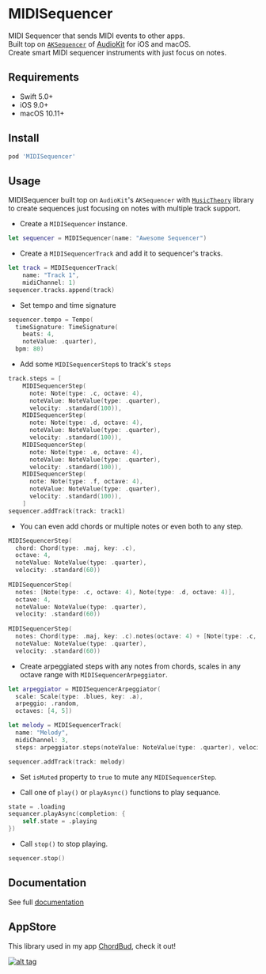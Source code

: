 MIDISequencer
===

MIDI Sequencer that sends MIDI events to other apps.  
Built top on [`AKSequencer`](https://github.com/AudioKit/AudioKit/blob/master/AudioKit/Common/MIDI/Sequencer/AKSequencer.swift) of [AudioKit](https://github.com/AudioKit/AudioKit) for iOS and macOS.  
Create smart MIDI sequencer instruments with just focus on notes.

Requirements
----

- Swift 5.0+
- iOS 9.0+
- macOS 10.11+

Install
----

``` ruby
pod 'MIDISequencer'
```

Usage
----

MIDISequencer built top on `AudioKit`'s `AKSequencer` with [`MusicTheory`](https://github.com/cemolcay/MusicTheory) library to create sequences just focusing on notes with multiple track support.

- Create a `MIDISequencer` instance.  

``` swift
let sequencer = MIDISequencer(name: "Awesome Sequencer")
```
  
- Create a `MIDISequencerTrack` and add it to sequencer's tracks.  

``` swift
let track = MIDISequencerTrack(
	name: "Track 1", 
	midiChannel: 1)
sequencer.tracks.append(track)
```

- Set tempo and time signature

``` swift
sequencer.tempo = Tempo(
  timeSignature: TimeSignature(
    beats: 4,
    noteValue: .quarter),
  bpm: 80)
```

- Add some `MIDISequencerStep`s to track's `steps`

``` swift
track.steps = [
	MIDISequencerStep(
	  note: Note(type: .c, octave: 4),
	  noteValue: NoteValue(type: .quarter),
	  velocity: .standard(100)),
	MIDISequencerStep(
	  note: Note(type: .d, octave: 4),
	  noteValue: NoteValue(type: .quarter),
	  velocity: .standard(100)),
	MIDISequencerStep(
	  note: Note(type: .e, octave: 4),
	  noteValue: NoteValue(type: .quarter),
	  velocity: .standard(100)),
	MIDISequencerStep(
	  note: Note(type: .f, octave: 4),
	  noteValue: NoteValue(type: .quarter),
	  velocity: .standard(100)),
	]
sequencer.addTrack(track: track1)
```

- You can even add chords or multiple notes or even both to any step.

``` swift
MIDISequencerStep(
  chord: Chord(type: .maj, key: .c),
  octave: 4,
  noteValue: NoteValue(type: .quarter),
  velocity: .standard(60))
  
MIDISequencerStep(
  notes: [Note(type: .c, octave: 4), Note(type: .d, octave: 4)],
  octave: 4,
  noteValue: NoteValue(type: .quarter),
  velocity: .standard(60))
  
MIDISequencerStep(
  notes: Chord(type: .maj, key: .c).notes(octave: 4) + [Note(type: .c, octave: 4), Note(type: .d, octave: 4)],
  noteValue: NoteValue(type: .quarter),
  velocity: .standard(60))
```

- Create arpeggiated steps with any notes from chords, scales in any octave range with `MIDISequencerArpeggiator`.

``` swift
let arpeggiator = MIDISequencerArpeggiator(
  scale: Scale(type: .blues, key: .a),
  arpeggio: .random,
  octaves: [4, 5])

let melody = MIDISequencerTrack(
  name: "Melody",
  midiChannel: 3,
  steps: arpeggiator.steps(noteValue: NoteValue(type: .quarter), velocity: .random(min: 80, max: 120)))

sequencer.addTrack(track: melody)
```

- Set `isMuted` property to `true` to mute any `MIDISequencerStep`.

- Call one of `play()` or `playAsync()` functions to play sequance.

``` swift
state = .loading
sequancer.playAsync(completion: {
	self.state = .playing
})
```

- Call `stop()` to stop playing.

``` swift
sequencer.stop()
```

Documentation
----

See full [documentation](https://audiokit.io/MIDISequencer)

AppStore
----

This library used in my app [ChordBud](https://itunes.apple.com/us/app/chordbud-chord-progressions/id1313017378?mt=8), check it out!
  
[![alt tag](https://linkmaker.itunes.apple.com/assets/shared/badges/en-us/appstore-lrg.svg)](https://itunes.apple.com/us/app/chordbud-chord-progressions/id1313017378?mt=8)

